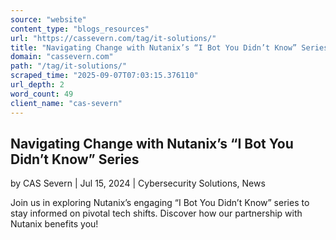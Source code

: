 ```yaml
---
source: "website"
content_type: "blogs_resources"
url: "https://cassevern.com/tag/it-solutions/"
title: "Navigating Change with Nutanix’s “I Bot You Didn’t Know” Series"
domain: "cassevern.com"
path: "/tag/it-solutions/"
scraped_time: "2025-09-07T07:03:15.376110"
url_depth: 2
word_count: 49
client_name: "cas-severn"
---
```


## Navigating Change with Nutanix’s “I Bot You Didn’t Know” Series

by CAS Severn | Jul 15, 2024 | Cybersecurity Solutions, News

Join us in exploring Nutanix’s engaging “I Bot You Didn’t Know” series to stay informed on pivotal tech shifts. Discover how our partnership with Nutanix benefits you!